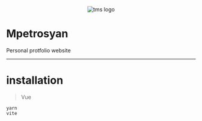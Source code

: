 <div align="center">
  <img src="https://files.catbox.moe/0k4gtv.jpg" alt="tms logo">
</div>


# Mpetrosyan
Personal protfolio website



<hr/>

# installation


> Vue
```
yarn
vite
```
